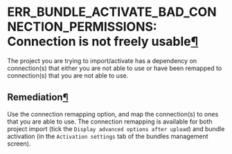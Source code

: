 ERR\_BUNDLE\_ACTIVATE\_BAD\_CONNECTION\_PERMISSIONS: Connection is not freely usable[¶](#err-bundle-activate-bad-connection-permissions-connection-is-not-freely-usable "Permalink to this heading")
====================================================================================================================================================================================================


The project you are trying to import/activate has a dependency on connection(s) that either you are not able to use or have been remapped to connection(s) that you are not able to use.



Remediation[¶](#remediation "Permalink to this heading")
--------------------------------------------------------


Use the connection remapping option, and map the connection(s) to ones that you are able to use.
The connection remapping is available for both project import (tick the `Display advanced options after upload`) and bundle activation (in the `Activation settings` tab of the bundles management screen).
